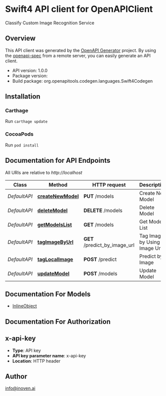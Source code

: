 # Swift4 API client for OpenAPIClient

Classify Custom Image Recognition Service

## Overview
This API client was generated by the [OpenAPI Generator](https://openapi-generator.tech) project.  By using the [openapi-spec](https://github.com/OAI/OpenAPI-Specification) from a remote server, you can easily generate an API client.

- API version: 1.0.0
- Package version: 
- Build package: org.openapitools.codegen.languages.Swift4Codegen

## Installation

### Carthage

Run `carthage update`

### CocoaPods

Run `pod install`

## Documentation for API Endpoints

All URIs are relative to *http://localhost*

Class | Method | HTTP request | Description
------------ | ------------- | ------------- | -------------
*DefaultAPI* | [**createNewModel**](docs/DefaultAPI.md#createnewmodel) | **PUT** /models | Create New Model
*DefaultAPI* | [**deleteModel**](docs/DefaultAPI.md#deletemodel) | **DELETE** /models | Delete Model
*DefaultAPI* | [**getModelsList**](docs/DefaultAPI.md#getmodelslist) | **GET** /models | Get Models List
*DefaultAPI* | [**tagImageByUrl**](docs/DefaultAPI.md#tagimagebyurl) | **GET** /predict_by_image_url | Tag Image by Using Image Url
*DefaultAPI* | [**tagLocalImage**](docs/DefaultAPI.md#taglocalimage) | **POST** /predict | Predict by Image
*DefaultAPI* | [**updateModel**](docs/DefaultAPI.md#updatemodel) | **POST** /models | Update Model


## Documentation For Models

 - [InlineObject](docs/InlineObject.md)


## Documentation For Authorization


## x-api-key

- **Type**: API key
- **API key parameter name**: x-api-key
- **Location**: HTTP header


## Author

info@inoven.ai


